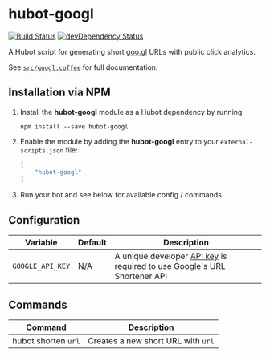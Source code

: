 # hubot-googl

[![Build Status](https://travis-ci.org/ClaudeBot/hubot-googl.svg)](https://travis-ci.org/ClaudeBot/hubot-googl)
[![devDependency Status](https://david-dm.org/ClaudeBot/hubot-googl/dev-status.svg)](https://david-dm.org/ClaudeBot/hubot-googl#info=devDependencies)

A Hubot script for generating short [goo.gl](https://goo.gl/) URLs with public click analytics.

See [`src/googl.coffee`](src/googl.coffee) for full documentation.


## Installation via NPM

1. Install the __hubot-googl__ module as a Hubot dependency by running:

    ```
    npm install --save hubot-googl
    ```

2. Enable the module by adding the __hubot-googl__ entry to your `external-scripts.json` file:

    ```json
    [
        "hubot-googl"
    ]
    ```

3. Run your bot and see below for available config / commands


## Configuration

Variable | Default | Description
--- | --- | ---
`GOOGLE_API_KEY` | N/A | A unique developer [API key](https://developers.google.com/url-shortener/v1/getting_started#auth) is required to use Google's URL Shortener API


## Commands

Command | Description
--- | ---
hubot shorten `url` | Creates a new short URL with `url`